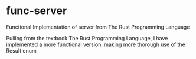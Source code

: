 # func-server
Functional Implementation of server from The Rust Programming Language

Pulling from the textbook The Rust Programming Language, I have implemented a more functional version, making more thorough use of the Result enum
